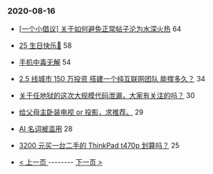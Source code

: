 ### 2020-08-16 
- [[一个小倡议] 关于如何避免正常帖子沦为水深火热](https://www.v2ex.com/t/698693) 64
- [25 生日快乐🎈](https://www.v2ex.com/t/698587) 58
- [手机中毒无解](https://www.v2ex.com/t/698656) 54
- [2.5 线城市 150 万投资 搭建一个纯互联网团队 能撑多久？](https://www.v2ex.com/t/698597) 34
- [关于任地狱的这次大规模代码泄漏，大家有关注的吗？](https://www.v2ex.com/t/698629) 30
- [给父母主卧装电视 or 投影，求推荐。](https://www.v2ex.com/t/698541) 29
- [AI 名词被滥用](https://www.v2ex.com/t/698620) 28
- [3200 元买一台二手的 ThinkPad t470p 划算吗？](https://www.v2ex.com/t/698710) 25 

- [ < 上一页 ](https://github.com/able8/v2ex-hot-record/blob/master/2020-08-15.md) -------- [ 下一页 > ](https://github.com/able8/v2ex-hot-record/blob/master/2020-08-17.md)
